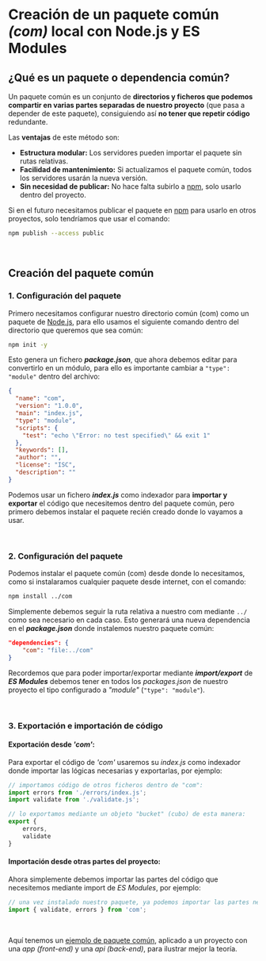 # Creación de un paquete común *(com)* local con Node.js y ES Modules

## ¿Qué es un paquete o dependencia común?

Un paquete común es un conjunto de **directorios y ficheros que podemos compartir en varias partes separadas de nuestro proyecto** (que pasa a depender de este paquete), consiguiendo así **no tener que repetir código** redundante.

Las **ventajas** de este método son:

* **Estructura modular:** Los servidores pueden importar el paquete sin rutas relativas.
* **Facilidad de mantenimiento:** Si actualizamos el paquete común, todos los servidores usarán la nueva versión.
* **Sin necesidad de publicar:** No hace falta subirlo a [npm](../../GLOSARIO.md#npm-node-package-manager), solo usarlo dentro del proyecto.

Si en el futuro necesitamos publicar el paquete en [npm](../../GLOSARIO.md#npm-node-package-manager) para usarlo en otros proyectos, solo tendríamos que usar el comando:

```sh
npm publish --access public
```

<br>

## Creación del paquete común

### 1. Configuración del paquete

Primero necesitamos configurar nuestro directorio común (com) como un paquete de [Node.js](../../GLOSARIO.md#nodejs), para ello usamos el siguiente comando dentro del directorio que queremos que sea común:

```sh
npm init -y
```

Esto genera un fichero ***package.json***, que ahora debemos editar para convertirlo en un módulo, para ello es importante cambiar a ```"type": "module"``` dentro del archivo:

```json
{
  "name": "com",
  "version": "1.0.0",
  "main": "index.js",
  "type": "module",
  "scripts": {
    "test": "echo \"Error: no test specified\" && exit 1"
  },
  "keywords": [],
  "author": "",
  "license": "ISC",
  "description": ""
}
```

Podemos usar un fichero ***index.js*** como indexador para **importar y exportar** el código que necesitemos dentro del paquete común, pero primero debemos instalar el paquete recién creado donde lo vayamos a usar.

<br>

### 2. Configuración del paquete

Podemos instalar el paquete común (com) desde donde lo necesitamos, como si instalaramos cualquier paquete desde internet, con el comando:

```sh
npm install ../com
```

Simplemente debemos seguir la ruta relativa a nuestro com mediante ```../``` como sea necesario en cada caso. Esto generará una nueva dependencia en el ***package.json*** donde instalemos nuestro paquete común:

```json
"dependencies": {
    "com": "file:../com"
}
```

Recordemos que para poder importar/exportar mediante ***import/export*** de ***ES Modules*** debemos tener en todos los *packages.json* de nuestro proyecto el tipo configurado a *"module"* (```"type": "module"```).

<br>

### 3. Exportación e importación de código

#### Exportación desde *'com'*:

Para exportar el código de *'com'* usaremos su *index.js* como indexador donde importar las lógicas necesarias y exportarlas, por ejemplo:

```js
// importamos código de otros ficheros dentro de "com":
import errors from './errors/index.js';
import validate from './validate.js';

// lo exportamos mediante un objeto "bucket" (cubo) de esta manera:
export {
    errors,
    validate
}
```

#### Importación desde otras partes del proyecto:

Ahora simplemente debemos importar las partes del código que necesitemos mediante import de *ES Modules*, por ejemplo:

```js
// una vez instalado nuestro paquete, ya podemos importar las partes necesarias, aquí usamos desestructuración para hacerlo de manera más ordenada
import { validate, errors } from 'com';
```

<br>

Aquí tenemos un [ejemplo de paquete común](./paquete-comun-nodejs-esmodule-test/), aplicado a un proyecto con una *app (front-end)* y una *api (back-end)*, para ilustrar mejor la teoría.